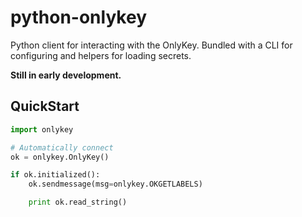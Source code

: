 # python-onlykey

Python client for interacting with the OnlyKey. Bundled with a CLI for configuring and helpers for loading secrets.

**Still in early development.**

## QuickStart

```python
import onlykey

# Automatically connect
ok = onlykey.OnlyKey()

if ok.initialized():
    ok.sendmessage(msg=onlykey.OKGETLABELS)

    print ok.read_string()
```
